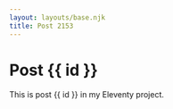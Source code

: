 ```yaml
---
layout: layouts/base.njk
title: Post 2153
---
```


# Post {{ id }}

This is post {{ id }} in my Eleventy project.
